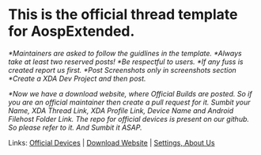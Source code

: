 # **This is the official thread template for AospExtended.**

_*Maintainers are asked to follow the guidlines in the template. *Always take at least two reserved posts! *Be respectful to users. *If any fuss is created report us first. *Post Screenshots only in screenshots section *Create a XDA Dev Project and then post._

_*Now we have a download website, where Official Builds are posted. So if you are an official maintainer then create a pull request for it. Sumbit your Name, XDA Thread Link, XDA Profile Link, Device Name and Android Filehost Folder Link. The repo for official devices is present on our github. So please refer to it. And Sumbit it ASAP._

Links:
[Official Devices](https://github.com/AospExtended/official_devices) | [Download Website](http://downloads.aospextended.com/) |
[Settings, About Us](https://github.com/AospExtended/platform_packages_apps_Settings/edit/7.1.1/res/values/device_maintainers_arrays.xml)
